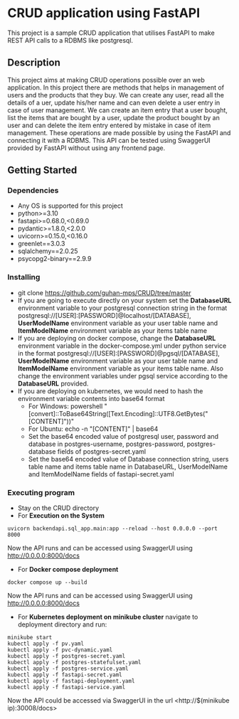 # CRUD application using FastAPI

This project is a sample CRUD application that utilises FastAPI to make REST API calls to a RDBMS like postgresql.

## Description

This project aims at making CRUD operations possible over an web application. In this project there are methods that helps in management of users and the products that they buy. We can create any user, read all the details of a uer, update his/her name and can even delete a user entry in case of user management. We can create an item entry that a user bought, list the items that are bought by a user, update the  product bought by an user and can delete the item entry entered by mistake in case of item management. These operations are made possible by using the FastAPI and connecting it with a RDBMS. This API can be tested using SwaggerUI provided by FastAPI without using any frontend page.

## Getting Started

### Dependencies

* Any OS is supported for this project
* python>=3.10
* fastapi>=0.68.0,<0.69.0
* pydantic>=1.8.0,<2.0.0
* uvicorn>=0.15.0,<0.16.0
* greenlet==3.0.3
* sqlalchemy==2.0.25
* psycopg2-binary==2.9.9

### Installing

* git clone https://github.com/guhan-mps/CRUD/tree/master
* If you are going to execute directly on your system set the **DatabaseURL** environment variable to your postgresql connection string in the format postgresql://\[USER\]:\[PASSWORD\]@localhost/\[DATABASE\], **UserModelName** environment variable as your user table name and **ItemModelName** environment variable as your items table name
* If you are deploying on docker compose, change the **DatabaseURL** environment variable in the docker-compose.yml under python service in the format postgresql://\[USER\]:\[PASSWORD\]@pgsql/\[DATABASE\], **UserModelName** environment variable as your user table name and **ItemModelName** environment variable as your items table name. Also change the environment variables under pgsql service according to the **DatabaseURL** provided.
* If you are deploying on kubernetes, we would need to hash the environment variable contents into base64 format
    - For Windows: powershell \"\[convert\]::ToBase64String\(\[Text.Encoding\]::UTF8.GetBytes\(\"\[CONTENT\]\"\)\)\"
    - For Ubuntu: echo -n \"\[CONTENT\]\" | base64
    - Set the base64 encoded value of postgresql user, password and database in postgres-username, postgres-password, postgres-database fields of postgres-secret.yaml
    - Set the base64 encoded value of Database connection string, users table name and items table name in DatabaseURL, UserModelName and ItemModelName fields of fastapi-secret.yaml

### Executing program
* Stay on the CRUD directory
* For **Execution on the System** 
```
uvicorn backendapi.sql_app.main:app --reload --host 0.0.0.0 --port 8000
```
Now the API runs and can be accessed using SwaggerUI using <http://0.0.0.0:8000/docs>
* For **Docker compose deployment**
```
docker compose up --build
```
Now the API runs and can be accessed using SwaggerUI using <http://0.0.0.0:8000/docs>

* For **Kubernetes deployment on minikube cluster** navigate to deployment directory and run:
```
minikube start
kubectl apply -f pv.yaml
kubectl apply -f pvc-dynamic.yaml
kubectl apply -f postgres-secret.yaml
kubectl apply -f postgres-statefulset.yaml
kubectl apply -f postgres-service.yaml
kubectl apply -f fastapi-secret.yaml
kubectl apply -f fastapi-deployment.yaml
kubectl apply -f fastapi-service.yaml
```
Now the API could be accessed via SwaggerUI in the url <http://\$\(minikube ip\):30008/docs>
